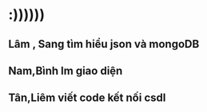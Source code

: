 # :))))))
## Lâm , Sang tìm hiểu json và mongoDB 
## Nam,Bình lm giao diện 
## Tân,Liêm viết code kết nối csdl 
